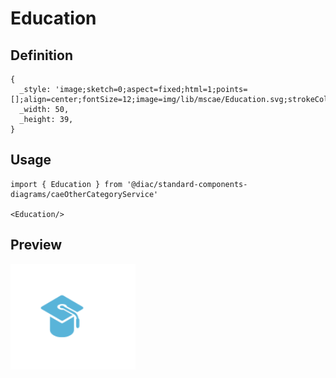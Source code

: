 # Education

## Definition

```
{
  _style: 'image;sketch=0;aspect=fixed;html=1;points=[];align=center;fontSize=12;image=img/lib/mscae/Education.svg;strokeColor=none;',
  _width: 50,
  _height: 39,
}
```

## Usage

```
import { Education } from '@diac/standard-components-diagrams/caeOtherCategoryService'

<Education/>
```

## Preview

<img src="./education.png" width="200"/>
